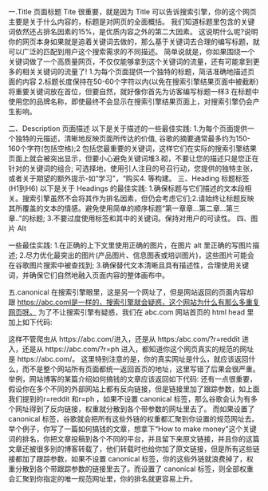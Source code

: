 一.Title 页面标题
Tite 很重要，就是因为 Title 可以告诉搜索引擎，你的这个网页主要是关于什么内容的，标题是对网页的全面概括。
我们知道标题里包含的关键词依然还占排名因素的15%，是优质内容之外的第二大因素。
这说明什么呢?说明你的网页本身如果就是追着关键词去做的，那么基于关键词去合理的编写标题，就可以广泛的匹配到用户这个搜索需求的不同描述。
简单说就是，你如果围绕一个关键词做了一个高质量网页，不仅仅能够拿到这个关键词的流量，还有可能拿到更多的相关关键词的流量了!
1.为每个页面提供一个独特的标题，简洁准确地描述页面的内容
2.标题长度保持在50-60个字符以内(以免在搜索引擎结果页面中被截断)
将重要关键词放在首位，但要自然，就好像你首先为访客编写标题一样3
在标题中使用您的品牌名称，即使最终不会显示在搜索引擎结果页面上，对搜索引擎仍会产生影响。

二、Description 页面描述
以下是关于描述的一些最佳实践:
1.为每个页面提供一个独特的元描述，清晰地反映页面所传达的价值,
谷歌的摘要通常最多约为150-160个字符(包括空格);2
包括您最重要的关键词，这样它们在实际的搜索引擎结果页面上就会被突出显示，但要小心避免关键词堆3.砌，不要让您的描述只是您正在针对的关键词的组合;
可选择地，使用引人注目的号召行动，您提供的独特主张，或者关于期望的额外提示-如“学习"，“购买4.
等构建。
三、Heading 标题标签(H1到H6)
以下是关于 Headings 的最佳实践:
1.确保标题与它们描述的文本段相关。搜索引擎虽然不会将其作为排名因素，但仍会考虑它们;2.请始终让标题反映其所覆盖的文本的情感。避免使用简单的顺序标题“第一章章...第二章...第三章.."的标题;
3.不要过度使用标签和其中的关键词。保持对用户的可读性。
四、图片 Alt

一些最佳实践:
1.在正确的上下文里使用正确的图片，在图片 alt 里正确的写图片描述;
2.尽力优化最突出的图片(产品图片、信息图表或培训图片)，这些图片可能会在谷歌图片搜索中被查找到;
3.确保替代文本清晰且具有描述性，合理使用关键词，并确保它们自然地融入页面内容的整体画布中。

五.canonical
在搜索引擎眼里，这是另一个网址了，但是网站返回的页面内容却跟 https://abc.coml是一样的，搜索引擎就会疑惑，这个网站为什么有那么多重复网页呀。
为了不让搜索引擎有疑惑，我们在 abc.com 网站首页的 html head 里加上如下代码:
<link rel="canonical" href="https://abc.com/">
这样不管爬虫从 https://abc.com/进入，还是从 https:/abc.com/?r=reddit 进入，还是从 https://abc.com/?r=ph 进入，都知道你这个网页真实的规范的网址是 https://abc.com/。
这里特别注意的是，你的真实网址是什么，就应该返回什么，而不是整个网站所有页面都统一返回首页的地址，这里写错了后果会很严重。
举例，网站博客的某篇介绍如何搞钱的文章应该返回如下代码:
<link rel="canonical" href="https://abc.com/blog/how-to-make-money">
还有一点很重要，假设你在多个不同的外部网站上都有反向链接，但是链接里加了跟踪参数，如上面我们提到的r=reddit 和r=ph ，如果不设置 canonical 标签，那么谷歌会认为有多个网址得到了反向链接，权重就分散到各个带参数的网址里去了。
而如果设置了 canonical 标签，谷歌就会把所有这些外链的权重都汇聚到你设置的规范网址去。
举个例子，你写了一篇如何搞钱的文章，想拿下“How to make money"这个关键词的排名，你把文章投稿到各个不同的平台，并且留下来原文链接，并且你的这篇文章还被很多别的博客转载了，他们转载时也给你加了原文链接，但是所有这些链接都加了跟踪参数，如果不设置 canonical 标签，你的这些外链就浪费掉了，权重分散到各个带跟踪参数的链接里去了。而设置了 canonical 标签，则全部权重会汇聚到你指定的唯一规范网址里，你的排名就更容易上升。